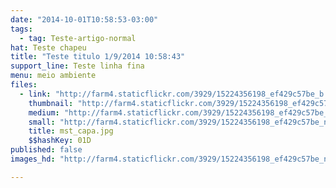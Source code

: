 ```yaml
---
date: "2014-10-01T10:58:53-03:00"
tags:
  - tag: Teste-artigo-normal
hat: Teste chapeu
title: "Teste titulo 1/9/2014 10:58:43"
support_line: Teste linha fina
menu: meio ambiente
files:
  - link: "http://farm4.staticflickr.com/3929/15224356198_ef429c57be_b.jpg"
    thumbnail: "http://farm4.staticflickr.com/3929/15224356198_ef429c57be_t.jpg"
    medium: "http://farm4.staticflickr.com/3929/15224356198_ef429c57be_z.jpg"
    small: "http://farm4.staticflickr.com/3929/15224356198_ef429c57be_n.jpg"
    title: mst_capa.jpg
    $$hashKey: 01D
published: false
images_hd: "http://farm4.staticflickr.com/3929/15224356198_ef429c57be_n.jpg"

---
```

